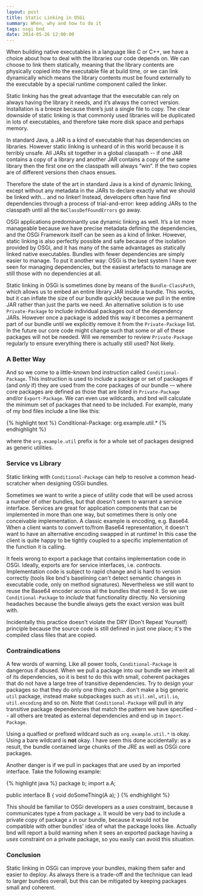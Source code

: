 ```yaml
---
layout: post
title: Static Linking in OSGi
summary: When, why and how to do it
tags: osgi bnd
date: 2014-05-26 12:00:00
---
```


When building native executables in a language like C or C++, we have a choice about how to deal with the libraries our code depends on. We can choose to link them statically, meaning that the library contents are physically copied into the executable file at build time, or we can link dynamically which means the library contents must be found externally to the executable by a special runtime component called the linker.

Static linking has the great advantage that the executable can rely on always having the library it needs, and it’s always the correct version. Installation is a breeze because there’s just a single file to copy. The clear downside of static linking is that commonly used libraries will be duplicated in lots of executables, and therefore take more disk space and perhaps memory.

In standard Java, a JAR is a kind of executable that has dependencies on libraries. However static linking is unheard of in this world because it is terribly unsafe. All JARs sit together in a global classpath -- if one JAR contains a copy of a library and another JAR contains a copy of the same library then the first one on the classpath will always “win”. If the two copies are of different versions then chaos ensues.

Therefore the state of the art in standard Java is a kind of dynamic linking, except without any metadata in the JARs to declare exactly what we should be linked with… and no linker! Instead, developers often have find dependencies through a process of trial-and-error: keep adding JARs to the classpath until all the `NoClassDefFoundErrors` go away.

OSGi applications predominantly use dynamic linking as well. It’s a lot more manageable because we have precise metadata defining the dependencies, and the OSGi Framework itself can be seen as a kind of linker. However, static linking is also perfectly possible and safe because of the isolation provided by OSGi, and it has many of the same advantages as statically linked native executables. Bundles with fewer dependencies are simply easier to manage. To put it another way: OSGi is the best system I have ever seen for managing dependencies, but the easiest artefacts to manage are still those with no dependencies at all.

Static linking in OSGi is sometimes done by means of the `Bundle-ClassPath`, which allows us to embed an entire library JAR inside a bundle. This works, but it can inflate the size of our bundle quickly because we pull in the entire JAR rather than just the parts we need. An alternative solution is to use `Private-Package` to include individual packages out of the dependency JARs. However once a package is added this way it becomes a permanent part of our bundle until we explicitly remove it from the `Private-Package` list. In the future our core code might change such that some or all of these packages will not be needed. Will we remember to review `Private-Package` regularly to ensure everything there is actually still used? Not likely.


### A Better Way

And so we come to a little-known bnd instruction called `Conditional-Package`. This instruction is used to include a package or set of packages if (and *only* if) they are used from the core packages of our bundle -– where core packages are defined as those that are listed in `Private-Package` and/or `Export-Package`. We can even use wildcards, and bnd will calculate the minimum set of packages that need to be included. For example, many of my bnd files include a line like this:

{% highlight text %}
Conditional-Package: org.example.util.*
{% endhighlight %}

where the `org.example.util` prefix is for a whole set of packages designed as generic utilities.

### Service vs Library


Static linking with `Conditional-Package` can help to resolve a common head-scratcher when designing OSGi bundles.

Sometimes we want to write a piece of utility code that will be used across a number of other bundles, but that doesn't seem to warrant a service interface. Services are great for application components that can be implemented in more than one way, but sometimes there is only one conceivable implementation. A classic example is encoding, e.g. Base64. When a client wants to convert to/from Base64 representation, it doesn't want to have an alternative encoding swapped in at runtime! In this case the client is quite happy to be tightly coupled to a specific implementation of the function it is calling.

It feels wrong to export a package that contains implementation code in OSGi. Ideally, exports are for service interfaces, i.e. *contracts*. Implementation code is subject to rapid change and is hard to version correctly (tools like bnd's baselining can't detect semantic changes in executable code, only on method signatures). Nevertheless we still want to reuse the Base64 encoder across all the bundles that need it. So we use `Conditional-Package` to *include* that functionality directly. No versioning headaches because the bundle always gets the exact version was built with.

Incidentally this practice doesn't violate the DRY (Don't Repeat Yourself) principle because the source code is still defined in just one place; it's the compiled class files that are copied.

### Contraindications


A few words of warning. Like all power tools, `Conditional-Package` is dangerous if abused. When we pull a package into our bundle we inherit all of its dependencies, so it is best to do this with small, coherent packages that do not have a large tree of transitive dependencies. Try to design your packages so that they do only one thing each... don't make a big generic `util` package, instead make subpackages such as `util.xml`, `util.io`, `util.encoding` and so on. Note that `Conditional-Package` will pull in any transitive package dependencies that match the pattern we have specified -- all others are treated as external dependencies and end up in `Import-Package`.

Using a qualfied or prefixed wildcard such as `org.example.util.*` is okay. Using a bare wildcard is **not** okay. I have seen this done accidentally: as a result, the bundle contained large chunks of the JRE as well as OSGi core packages.

Another danger is if we pull in packages that are used by an imported interface. Take the following example:

{% highlight java %}
package b;
import a.A;
	
public interface B {
     void doSomeThing(A a);
}
{% endhighlight %}

This should be familiar to OSGi developers as a _uses_ constraint, because `B` communicates type `A` from package `a`. It would be very bad to include a private copy of package `a` in our bundle, because it would not be compatible with other bundles' idea of what the package looks like. Actually bnd will report a build warning when it sees an exported package having a _uses_ constraint on a private package, so you easily can avoid this situation.

### Conclusion

Static linking in OSGi can improve your bundles, making them safer and easier to deploy. As always there is a trade-off and the technique can lead to larger bundles overall, but this can be mitigated by keeping packages small and coherent.

